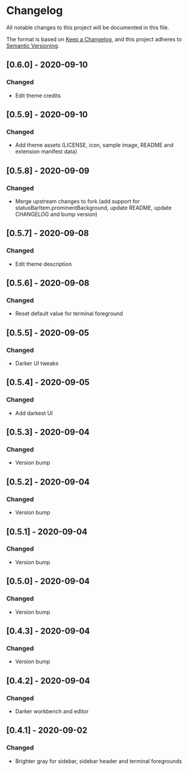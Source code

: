 # Changelog
All notable changes to this project will be documented in this file.

The format is based on [Keep a Changelog](https://keepachangelog.com/en/1.0.0/),
and this project adheres to [Semantic Versioning](https://semver.org/spec/v2.0.0.html).

## [0.6.0] - 2020-09-10
### Changed
- Edit theme credits

## [0.5.9] - 2020-09-10
### Changed
- Add theme assets (LICENSE, icon, sample image, README and extension manifest data)

## [0.5.8] - 2020-09-09
### Changed
- Merge upstream changes to fork (add support for statusBarItem.prominentBackground, update README, update CHANGELOG and bump version)

## [0.5.7] - 2020-09-08
### Changed
- Edit theme description

## [0.5.6] - 2020-09-08
### Changed
- Reset default value for terminal foreground

## [0.5.5] - 2020-09-05
### Changed
- Darker UI tweaks

## [0.5.4] - 2020-09-05
### Changed
- Add darkest UI

## [0.5.3] - 2020-09-04
### Changed
- Version bump

## [0.5.2] - 2020-09-04
### Changed
- Version bump

## [0.5.1] - 2020-09-04
### Changed
- Version bump

## [0.5.0] - 2020-09-04
### Changed
- Version bump

## [0.4.3] - 2020-09-04
### Changed
- Version bump

## [0.4.2] - 2020-09-04
### Changed
- Darker workbench and editor

## [0.4.1] - 2020-09-02
### Changed
- Brighter gray for sidebar, sidebar header and terminal foregrounds
